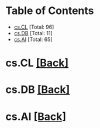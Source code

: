<div id=toc></div>

# Table of Contents

- [cs.CL](#cs.CL) [Total: 96]
- [cs.DB](#cs.DB) [Total: 11]
- [cs.AI](#cs.AI) [Total: 65]


<div id='cs.CL'></div>

# cs.CL [[Back]](#toc)



<div id='cs.DB'></div>

# cs.DB [[Back]](#toc)



<div id='cs.AI'></div>

# cs.AI [[Back]](#toc)

